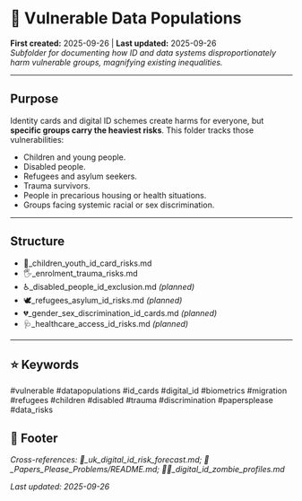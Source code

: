 # 📿 Vulnerable Data Populations  
**First created:** 2025-09-26 | **Last updated:** 2025-09-26  
*Subfolder for documenting how ID and data systems disproportionately harm vulnerable groups, magnifying existing inequalities.*  

---

## Purpose  
Identity cards and digital ID schemes create harms for everyone, but **specific groups carry the heaviest risks**. This folder tracks those vulnerabilities:  
- Children and young people.  
- Disabled people.  
- Refugees and asylum seekers.  
- Trauma survivors.  
- People in precarious housing or health situations.  
- Groups facing systemic racial or sex discrimination.  

---

## Structure  
- 👶_children_youth_id_card_risks.md  
- 🖐️_enrolment_trauma_risks.md  
- ♿_disabled_people_id_exclusion.md *(planned)*  
- 🕊️_refugees_asylum_id_risks.md *(planned)*  
- 💔_gender_sex_discrimination_id_cards.md *(planned)*  
- 🩺_healthcare_access_id_risks.md *(planned)*  

---

## ⭐ Keywords  
#vulnerable #datapopulations #id_cards #digital_id #biometrics #migration #refugees #children #disabled #trauma #discrimination #papersplease #data_risks  

## 🏮 Footer  
*Cross-references: 🔮_uk_digital_id_risk_forecast.md; 🛂_Papers_Please_Problems/README.md; 🧟‍♀️_digital_id_zombie_profiles.md*  

_Last updated: 2025-09-26_  
